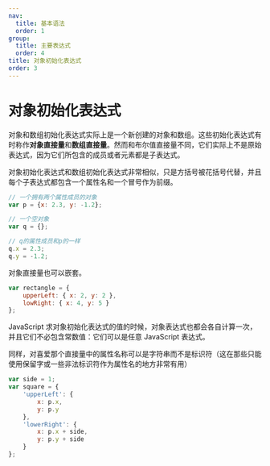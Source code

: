```yaml
---
nav:
  title: 基本语法
  order: 1
group:
  title: 主要表达式
  order: 4
title: 对象初始化表达式
order: 3
---
```


# 对象初始化表达式

对象和数组初始化表达式实际上是一个新创建的对象和数组。这些初始化表达式有时称作**对象直接量**和**数组直接量**。然而和布尔值直接量不同，它们实际上不是原始表达式，因为它们所包含的成员或者元素都是子表达式。

对象初始化表达式和数组初始化表达式非常相似，只是方括号被花括号代替，并且每个子表达式都包含一个属性名和一个冒号作为前缀。

```js
// 一个拥有两个属性成员的对象
var p = {x: 2.3, y: -1.2};

// 一个空对象
var q = {};

// q的属性成员和p的一样
q.x = 2.3;
q.y = -1.2;
```

对象直接量也可以嵌套。

```js
var rectangle = {
    upperLeft: { x: 2, y: 2 },
    lowRight: { x: 4, y: 5 }
};
```

JavaScript 求对象初始化表达式的值的时候，对象表达式也都会各自计算一次，并且它们不必包含常数值：它们可以是任意 JavaScript 表达式。

同样，对喜爱那个直接量中的属性名称可以是字符串而不是标识符（这在那些只能使用保留字或一些非法标识符作为属性名的地方非常有用）

```js
var side = 1;
var square = {
    'upperLeft': {
        x: p.x,
        y: p.y
    },
    'lowerRight': {
        x: p.x + side,
        y: p.y + side
    }
};
```

